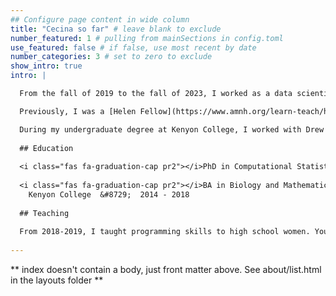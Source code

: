 ```yaml
---
## Configure page content in wide column
title: "Cecina so far" # leave blank to exclude
number_featured: 1 # pulling from mainSections in config.toml
use_featured: false # if false, use most recent by date
number_categories: 3 # set to zero to exclude
show_intro: true
intro: |

  From the fall of 2019 to the fall of 2023, I worked as a data scientist at [Spring Health](https://www.springhealth.com/), a start-up delivering precision mental healthcare. I worked to understand the impact of therapy and psychiatry appointments on patients' depression and anxiety, as well as analyzing member behavior as part of the Member Experience team.

  Previously, I was a [Helen Fellow](https://www.amnh.org/learn-teach/higher-education/helen-fellowship) at the American Museum of Natural History. I worked with Mary Blair in the Center for Biodiversity and Conservation on the open-source species distribution modeling software [Wallace](https://wallaceecomod.github.io/). In addition to working on testing and expanding the Wallace software, I modeled the distributions of three species of three-toed sloths to better understand the biogeography of these species.

  During my undergraduate degree at Kenyon College, I worked with Drew Kerkhoff in the [Kenyon Macroecology Laboratory](https://kerkhofflab.org/). As a Kenyon Summer Science Scholar in 2016, I collaborated with researchers at the University of Arizona and Oxford University to develop and test new hypervolume methods for quantifying plant functional diversity and environmental niches. My senior honors thesis used these hypervolume methods to compare dimensionless life history stratgies across tetrapods to examine how these traits have evolved in response to different evolutionary pressures.
  
  ## Education
  
  <i class="fas fa-graduation-cap pr2"></i>PhD in Computational Statistics and Data Science &#8729; University of Bristol  &#8729;  2023 - present
  
  <i class="fas fa-graduation-cap pr2"></i>BA in Biology and Mathematics  &#8729;
    Kenyon College  &#8729;  2014 - 2018
    
  ## Teaching
  
  From 2018-2019, I taught programming skills to high school women. You can find a description of the internship and lesson plans I created in the following GitHub repository: https://github.com/babichmorrowc/SlothSquad2018-9. If you have any questions about these resources, please let me know!
  
---
```


** index doesn't contain a body, just front matter above.
See about/list.html in the layouts folder **